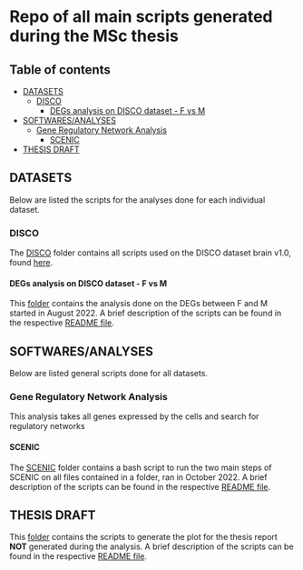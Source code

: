 # Repo of all main scripts generated during the MSc thesis

## Table of contents
* [DATASETS](#datasets)
  * [DISCO](#disco)
    * [DEGs analysis on DISCO dataset - F vs M](#degs-analysis-on-disco-dataset---f-vs-m)
* [SOFTWARES/ANALYSES](#softwares/analyses)
  * [Gene Regulatory Network Analysis](#gene-regulatory-network-analysis)
    * [SCENIC](#scenic)
* [THESIS DRAFT](#thesis-draft)

   

## DATASETS

Below are listed the scripts for the analyses done for each individual dataset. 

### DISCO

The [DISCO](DISCO/) folder contains all scripts used on the DISCO dataset brain v1.0, found [here](https://www.immunesinglecell.org/atlasList). 

#### DEGs analysis on DISCO dataset - F vs M

This [folder](DISCO/DEGs) contains the analysis done on the DEGs between F and M started in August 2022. A brief description of the scripts can be found in the respective [README file](DISCO/DEGs/README.md). 

## SOFTWARES/ANALYSES

Below are listed general scripts done for all datasets. 

### Gene Regulatory Network Analysis

This analysis takes all genes expressed by the cells and search for regulatory networks

#### SCENIC

The [SCENIC](SCENIC/) folder contains a bash script to run the two main steps of SCENIC on all files contained in a folder, ran in October 2022. A brief description of the scripts can be found in the respective [README file](SCENIC/README.md). 

## THESIS DRAFT

This [folder](Thesis_draft) contains the scripts to generate the plot for the thesis report **NOT** generated during the analysis. A brief description of the scripts can be found in the respective [README file](Thesis_draft/README.md). 
